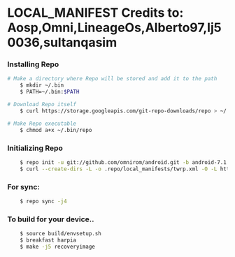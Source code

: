 LOCAL_MANIFEST
Credits to: Aosp,Omni,LineageOs,Alberto97,lj50036,sultanqasim
========================

### Installing Repo ###
```bash
# Make a directory where Repo will be stored and add it to the path
    $ mkdir ~/.bin
    $ PATH=~/.bin:$PATH

# Download Repo itself
    $ curl https://storage.googleapis.com/git-repo-downloads/repo > ~/.bin/repo

# Make Repo executable
    $ chmod a+x ~/.bin/repo
```

### Initializing Repo ###
```bash
    $ repo init -u git://github.com/omnirom/android.git -b android-7.1
    $ curl --create-dirs -L -o .repo/local_manifests/twrp.xml -O -L https://raw.githubusercontent.com/TWRP-HARPIA/local_manifest/twrp/twrp.xml
```
### For sync: ###
```bash
    $ repo sync -j4
```
### To build for your device.. ###
```bash
    $ source build/envsetup.sh
    $ breakfast harpia
    $ make -j5 recoveryimage
```


